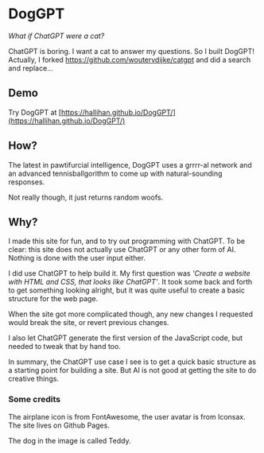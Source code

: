 # DogGPT
*What if ChatGPT were a cat?*

ChatGPT is boring. I want a cat to answer my questions. So I built DogGPT! Actually, I forked https://github.com/woutervdijke/catgpt and did a search and replace...

## Demo
Try DogGPT at [https://hallihan.github.io/DogGPT/](https://hallihan.github.io/DogGPT/)

## How?
The latest in pawtifurcial intelligence, DogGPT uses a grrrr-al network and an advanced tennisballgorithm to come up with natural-sounding responses.

Not really though, it just returns random woofs. 

## Why?
I made this site for fun, and to try out programming with ChatGPT.
To be clear: this site does not actually use ChatGPT or any other form of AI. Nothing is done with the user input either.

I did use ChatGPT to help build it. My first question was *'Create a website with HTML and CSS, that looks like ChatGPT'*. It took some back and forth to get something looking alright, but it was quite useful to create a basic structure for the web page.

When the site got more complicated though, any new changes I requested would break the site, or revert previous changes.

I also let ChatGPT generate the first version of the JavaScript code, but needed to tweak that by hand too.

In summary, the ChatGPT use case I see is to get a quick basic structure as a starting point for building a site.  But AI is not good at getting the site to do creative things.

### Some credits
The airplane icon is from FontAwesome, the user avatar is from Iconsax. The site lives on Github Pages.

The dog in the image is called Teddy.

